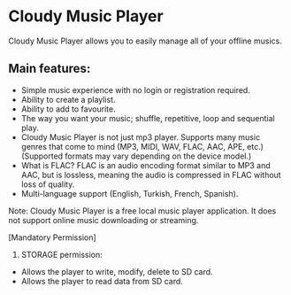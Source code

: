 # Cloudy Music Player

Cloudy Music Player allows you to easily manage all of your offline musics. 

## Main features:
- Simple music experience with no login or registration required.
- Ability to create a playlist.
- Ability to add to favourite.
- The way you want your music; shuffle, repetitive, loop and sequential play.
- Cloudy Music Player is not just mp3 player. Supports many music genres that come to mind (MP3, MIDI, WAV, FLAC, AAC, APE, etc.) (Supported formats may vary depending on the device model.)
- What is FLAC? FLAC is an audio encoding format similar to MP3 and AAC, but is lossless, meaning the audio is compressed in FLAC without loss of quality.
- Multi-language support (English, Turkish, French, Spanish).


Note: Cloudy Music Player is a free local music player application. It does not support online music downloading or streaming.

[Mandatory Permission]
1. STORAGE permission:
- Allows the player to write, modify, delete to SD card.
- Allows the player to read data from SD card.

